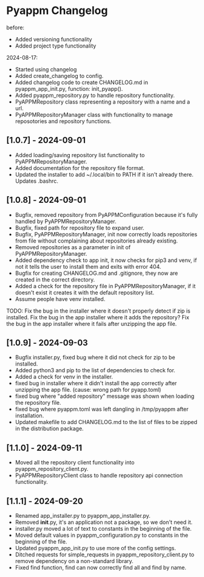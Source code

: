 # Pyappm Changelog

before:
- Added versioning functionality
- Added project type functionality

2024-08-17:
- Started using changelog
- Added create_changelog to config.
- Added changelog code to create CHANGELOG.md in pyappm_app_init.py, function: init_pyapp().
- Added pyappm_repository.py to handle repository functionality.
- PyAPPMRepository class representing a repository with a name and a url.
- PyAPPMRepositoryManager class with functionality to manage reposotories and repository functions.

## [1.0.7] - 2024-09-01

- Added loading/saving repository list functionality to PyAPPMRepositoryManager.
- Added documentation for the repository file format.
- Updated the installer to add ~/.local/bin to PATH if it isn't already there. Updates .bashrc.

## [1.0.8] - 2024-09-01

- Bugfix, removed repository from PyAPPMConfiguration because it's fully handled by PyAPPMRepositoryManager.
- Bugfix, fixed path for repository file to expand user.
- Bugfix, PyAPPMRepositoryManager, init now correctly loads repositories from file without complaining about repositories already existing.
- Removed repositories as a parameter in init of PyAPPMRepositoryManager.
- Added dependency check to app init, it now checks for pip3 and venv, if not it tells the user to install them and exits with error 404.
- Bugfix for creating CHANGELOG.md and .gitignore, they now are created in the correct directory.
- Added a check for the repository file in PyAPPMRepositoryManager, if it doesn't exist it creates it with the default repository list.
- Assume people have venv installed.

TODO:
Fix the bug in the installer where it doesn't properly detect if zip is installed.
Fix the bug in the app installer where it adds the repository?
Fix the bug in the app installer where it fails after unzipping the app file.

## [1.0.9] - 2024-09-03

- Bugfix installer.py, fixed bug where it did not check for zip to be installed.
- Added python3 and pip to the list of dependencies to check for.
- Added a check for venv in the installer.
- fixed bug in installer where it didn't install the app correctly after unzipping the app file. (cause: wrong path for pyapp.toml)
- fixed bug where "added repository" message was shown when loading the repository file.
- fixed bug where pyappm.toml was left dangling in /tmp/pyappm after installation.
- Updated makefile to add CHANGELOG.md to the list of files to be zipped in the distribution package.
  
## [1.1.0] - 2024-09-11

- Moved all the repository client functionality into pyappm_repository_client.py.
- PyAPPMRepositoryClient class to handle repository api connection functionality.

## [1.1.1] - 2024-09-20

- Renamed app_installer.py to pyappm_app_installer.py.
- Removed __init__.py, it's an application not a package, so we don't need it.
- installer.py moved a lot of text to constants in the beginning of the file.
- Moved default values in pyappm_configuration.py to constants in the beginning of the file.
- Updated pyappm_app_init.py to use more of the config settings.
- Ditched requests for simple_requests in pyappm_repository_client.py to remove dependency on a non-standard library.
- Fixed find function, find can now correctly find all and find by name.